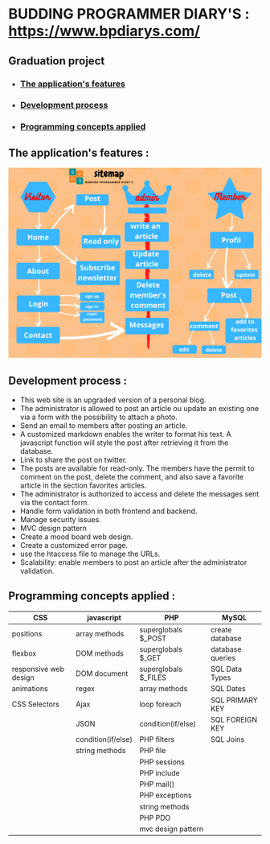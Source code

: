 # BUDDING PROGRAMMER DIARY'S : https://www.bpdiarys.com/
## Graduation project 

* ### [The application's features](#the-applications-features-)
* ### [Development process](#development-process-)	
* ### [Programming concepts applied](#programming-concepts-applied-)

## The application's features :
![sitemap](sitemap.png)

## Development process :
 * This web site is an upgraded version of a personal blog.
* The administrator is allowed to post an article ou update an existing one via a form with the possibility to attach a photo.
* Send an email to members after posting an article.
* A customized markdown enables the writer to format his text.  A javascript function will style the post after retrieving it from the database.
* Link to share the post on twitter. 
* The posts are available for read-only. The members have the permit to comment on the post, delete the comment, and also save a favorite article in the section favorites articles.
* The administrator is authorized to access and delete the messages sent via the contact form.
* Handle form validation in both frontend and backend.
* Manage security issues.
* MVC design pattern
* Create a mood board web design.
* Create a customized error page.
* use the htaccess file to manage the URLs.
* Scalability: enable members to post an article after the administrator validation.

## Programming concepts applied :

CSS | javascript|PHP|MySQL
----|------------|------|-----------
positions|array methods|superglobals $_POST| create database
flexbox|DOM methods|superglobals $_GET| database queries|
responsive web design|DOM document|   superglobals $_FILES|SQL Data Types
animations|regex|array methods |SQL Dates|
CSS Selectors |Ajax|loop foreach|SQL PRIMARY KEY 
| |JSON|condition(if/else)|SQL FOREIGN KEY|
| |condition(if/else)|PHP filters|SQL Joins|
| | string methods | PHP file|		
| | | PHP sessions|
| | | PHP include|
| | |PHP mail()|
| | | PHP exceptions|
| | | string methods|
| | | PHP PDO|
| | | mvc design pattern|



